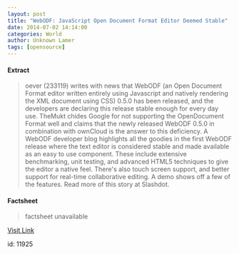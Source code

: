 ```yaml
---
layout: post
title: "WebODF: JavaScript Open Document Format Editor Deemed Stable"
date: 2014-07-02 14:14:00
categories: World
author: Unknown Lamer
tags: [opensource]
---
```



#### Extract
>oever (233119) writes with news that WebODF (an Open Document Format editor written entirely using Javascript and natively rendering the XML document using CSS) 0.5.0 has been released, and the developers are declaring this release stable enough for every day use. TheMukt chides Google for not supporting the OpenDocument Format well and claims that the newly released WebODF 0.5.0 in combination with ownCloud is the answer to this deficiency. A WebODF developer blog highlights all the goodies in the first WebODF release where the text editor is considered stable and made available as an easy to use component. These include extensive benchmarking, unit testing, and advanced HTML5 techniques to give the editor a native feel. There's also touch screen support, and better support for real-time collaborative editing. A demo shows off a few of the features.    Read more of this story at Slashdot.

#### Factsheet
>factsheet unavailable

[Visit Link](http://rss.slashdot.org/~r/Slashdot/slashdot/~3/Ugg7HTEgzlk/story01.htm)

id:   11925
